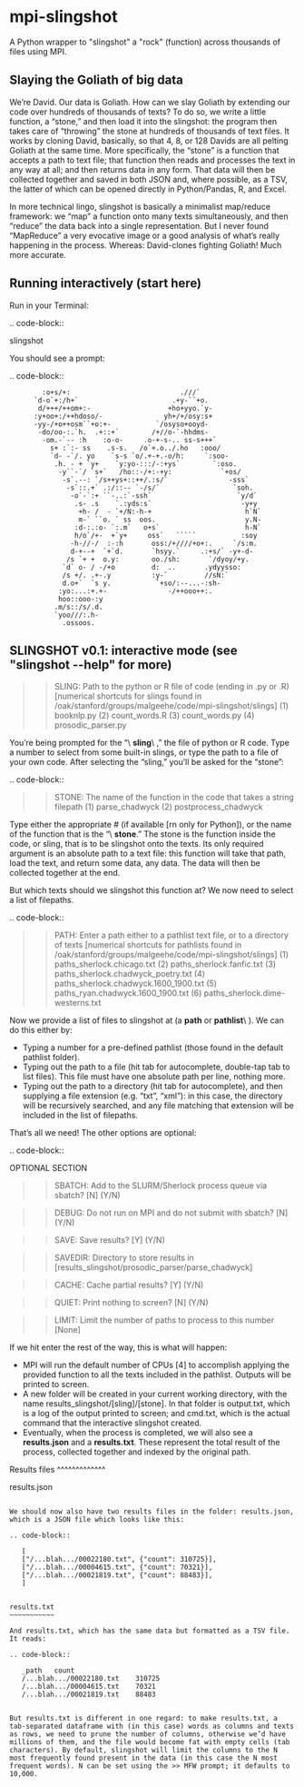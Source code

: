 
mpi-slingshot
=============

A Python wrapper to "slingshot" a "rock" (function) across thousands of files using MPI.

Slaying the Goliath of big data
-------------------------------

We’re David. Our data is Goliath. How can we slay Goliath by extending our code over hundreds of thousands of texts? To do so, we write a little function, a “stone,” and then load it into the slingshot: the program then takes care of “throwing” the stone at hundreds of thousands of text files. It works by cloning David, basically, so that 4, 8, or 128 Davids are all pelting Goliath at the same time. More specifically, the “stone” is a function that accepts a path to text file; that function then reads and processes the text in any way at all; and then returns data in any form. That data will then be collected together and saved in both JSON and, where possible, as a TSV, the latter of which can be opened directly in Python/Pandas, R, and Excel.

In more technical lingo, slingshot is basically a minimalist map/reduce framework: we “map” a function onto many texts simultaneously, and then “reduce” the data back into a single representation. But I never found “MapReduce” a very evocative image or a good analysis of what’s really happening in the process. Whereas: David-clones fighting Goliath! Much more accurate.

Running interactively (start here)
----------------------------------

Run in your Terminal:

.. code-block::

   slingshot


You should see a prompt:

.. code-block::

            :o+s/+:                           .///`
          `d-o`+:/h+`                       .+y-``+o.
           d/+++/++om+:-                   +ho+yyo.`y-
          :y+oo+:/++hdoso/-               yh+/+/osy:s+
          -yy-/+o++osm``+o:+-           `/osyso+ooyd-
           -do/oo-:.`h.  .+::+`        /+//o-`-hhdms-
            -om.-`-- :h    :o-o-     .o-+-s-.. ss-s+++`
              s+ :`:- ss    .s-s.   /o`+.o../.ho   :ooo/
              `d- -`/. yo    `s-s `o/.+-+.-o/h:     `:soo-
               .h. - + `y+    `y:yo-:::/-:+ys`        `:oso.
                -y``-`/ `s+`   /ho::-/+:-+y:            `+os/
                 -s`.--: `/s++ys+::++/.:s/`               -sss`
                  -s`::.+` .:/::-- `-/s/`                  `soh.
                   -o`-`:+ ``-..:`-ssh`                     `y/d`
                    .s- .s    `.:yds:s`                      -y+y
                     +h- /  - `+/N:-h-+                       h`N`
                     m-` ``o. ` ss  oos.                      y.N-
                    :d-:.:o- `:.m`   o+s`                     h-N`
                    h/o`/+-  +`y+     oss`   `````           :soy
                   -h-//-/  :-:h       oss:/+////+o+:.     `/s:m.
                   d-+--+  `+`d.       `hsyy.`     .:+s/` -y+-d-
                  /s `+ +  o.y:        oo./sh:       `/dyoy/+y.
                 `d` o- / -/+o         d:  ..       .ydyysso:
                 /s +/. .+-.y          :y-`         //sN:`
                 d.o+`  `s y.           `+so/:--...-:sh-
                :yo:...:+.+-               -/++ooo++:.
                hoo::ooo-:y
               .m/s::/s/.d.
               `yoo///:.h-
                 .ossoos.

   ## SLINGSHOT v0.1: interactive mode (see "slingshot --help" for more)

   >> SLING: Path to the python or R file of code (ending in .py or .R)
             [numerical shortcuts for slings found in /oak/stanford/groups/malgeehe/code/mpi-slingshot/slings]
             (1) booknlp.py  (2) count_words.R  (3) count_words.py  (4) prosodic_parser.py
   >>


You’re being prompted for the “\ **sling**\ ,” the file of python or R code. Type a number to select from some built-in slings, or type the path to a file of your own code. After selecting the “sling,” you’ll be asked for the “stone”:

.. code-block::

   >> STONE: The name of the function in the code that takes a string filepath
             (1) parse_chadwyck  (2) postprocess_chadwyck
   >>


Type either the appropriate # (if available [rn only for Python]), or the name of the function that is the “\ **stone**.” The stone is the function inside the code, or sling, that is to be slingshot onto the texts. Its only required argument is an absolute path to a text file: this function will take that path, load the text, and return some data, any data. The data will then be collected together at the end.

But which texts should we slingshot this function at? We now need to select a list of filepaths.

.. code-block::

   >> PATH: Enter a path either to a pathlist text file, or to a directory of texts
            [numerical shortcuts for pathlists found in /oak/stanford/groups/malgeehe/code/mpi-slingshot/slings]
            (1) paths_sherlock.chicago.txt
            (2) paths_sherlock.fanfic.txt
            (3) paths_sherlock.chadwyck_poetry.txt
            (4) paths_sherlock.chadwyck.1600_1900.txt
            (5) paths_ryan.chadwyck.1600_1900.txt
            (6) paths_sherlock.dime-westerns.txt
   >>


Now we provide a list of files to slingshot at (a **path** or **pathlist**\ ). We can do this either by:


* Typing a number for a pre-defined pathlist (those found in the default pathlist folder).
* Typing out the path to a file (hit tab for autocomplete, double-tap tab to list files). This file must have one absolute path per line, nothing more.
* Typing out the path to a directory (hit tab for autocomplete), and then supplying a file extension (e.g. “txt”, “xml”): in this case, the directory will be recursively searched, and any file matching that extension will be included in the list of filepaths.

That’s all we need! The other options are optional:

.. code-block::

   OPTIONAL SECTION

   >> SBATCH: Add to the SLURM/Sherlock process queue via sbatch? [N]
   >> (Y/N)

   >> DEBUG: Do not run on MPI and do not submit with sbatch? [N]
   >> (Y/N)

   >> SAVE: Save results? [Y]
   >> (Y/N)

   >> SAVEDIR: Directory to store results in [results_slingshot/prosodic_parser/parse_chadwyck]
   >>

   >> CACHE: Cache partial results? [Y]
   >> (Y/N)

   >> QUIET: Print nothing to screen? [N]
   >> (Y/N)

   >> LIMIT: Limit the number of paths to process to this number [None]
   >>


If we hit enter the rest of the way, this is what will happen:


* MPI will run the default number of CPUs [4] to accomplish applying the provided function to all the texts included in the pathlist. Outputs will be printed to screen.
* A new folder will be created in your current working directory, with the name results_slingshot/[sling]/[stone]. In that folder is output.txt, which is a log of the output printed to screen; and cmd.txt, which is the actual command that the interactive slingshot created.
* Eventually, when the process is completed, we will also see a **results.json** and a **results.txt**. These represent the total result of the process, collected together and indexed by the original path.

Results files
^^^^^^^^^^^^^

results.json
~~~~~~~~~~~~

We should now also have two results files in the folder: results.json, which is a JSON file which looks like this:

.. code-block::

   [
   ["/...blah.../00022180.txt", {"count": 310725}],
   ["/...blah.../00004615.txt", {"count": 70321}],
   ["/...blah.../00021819.txt", {"count": 88483}],
   ]


results.txt
~~~~~~~~~~~

And results.txt, which has the same data but formatted as a TSV file. It reads:

.. code-block::

   _path   count
   /...blah.../00022180.txt    310725
   /...blah.../00004615.txt    70321
   /...blah.../00021819.txt    88483


But results.txt is different in one regard: to make results.txt, a tab-separated dataframe with (in this case) words as columns and texts as rows, we need to prune the number of columns, otherwise we’d have millions of them, and the file would become fat with empty cells (tab characters). By default, slingshot will limit the columns to the N most frequently found present in the data (in this case the N most frequent words). N can be set using the >> MFW prompt; it defaults to 10,000.
